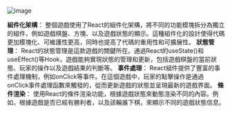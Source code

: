 
![image](https://github.com/Evan1349/tic-tac-toe/assets/94741456/ffc4523a-6957-4783-a331-5f092bba71da)

**組件化架構**： 
整個遊戲使用了React的組件化架構，將不同的功能模塊拆分為獨立的組件，例如遊戲棋盤、方塊、以及遊戲狀態的顯示。這種組件化的設計使得代碼更加模塊化、可維護性更高，同時也提高了代碼的重用性和可擴展性。
**狀態管理**： 
React的狀態管理是這款遊戲的關鍵所在。通過React的useState()和useEffect()等Hook，遊戲能夠實現狀態的管理和更新，包括遊戲棋盤的當前狀態、玩家的操作以及遊戲結果的判斷等。
**事件處理**： 
React組件提供了豐富的事件處理機制，例如onClick等事件。在這個遊戲中，玩家的點擊操作是通過onClick事件處理函數來觸發的，從而更新遊戲的狀態並呈現最新的遊戲界面。
**條件渲染**： 
使用React的條件渲染功能，根據遊戲狀態來動態渲染不同的內容。例如，根據遊戲是否已經有勝利者，以及該輪誰下棋，來顯示不同的遊戲狀態信息。







